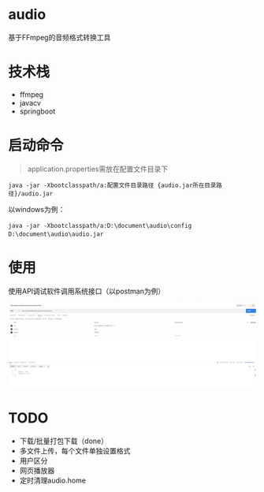 # audio
基于FFmpeg的音频格式转换工具

# 技术栈
- ffmpeg
- javacv
- springboot

# 启动命令
> application.properties需放在配置文件目录下

`java -jar -Xbootclasspath/a:配置文件目录路径 {audio.jar所在目录路径}/audio.jar`

以windows为例：

`java -jar -Xbootclasspath/a:D:\document\audio\config D:\document\audio\audio.jar`

# 使用
使用API调试软件调用系统接口（以postman为例）

![img.png](postman.png)

# TODO
- 下载/批量打包下载（done）
- 多文件上传，每个文件单独设置格式
- 用户区分
- 网页播放器
- 定时清理audio.home

